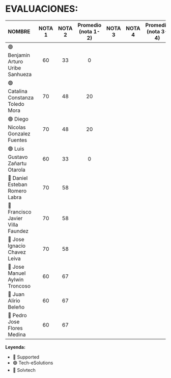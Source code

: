 # EVALUACIONES:

| NOMBRE | NOTA 1 | NOTA 2 | Promedio (nota 1-2) | NOTA 3 | NOTA 4 | Promedio (nota 3-4) | FINAL |
|:-------|:------:|:------:|:------:|:------:|:------:|:------:|:-----:|
| 🟢 Benjamin Arturo Uribe Sanhueza |60|33|0| | | |
| 🟢 Catalina Constanza Toledo Mora |70|48|20| | | |
| 🟢 Diego Nicolas Gonzalez Fuentes |70|48|20| | | |
| 🟢 Luis Gustavo Zañartu Otarola   |60|33|0| | | |
| 🔴 Daniel Esteban Romero Labra    |70|58| | | | |
| 🔴 Francisco Javier Villa Faundez |70|58| | | | |
| 🔴 Jose Ignacio Chavez Leiva      |70|58| | | | |
| 🔵 Jose Manuel Aylwin Troncoso    |60|67| | | | |
| 🔵 Juan Alirio Beleño             |60|67| | | | |
| 🔵 Pedro Jose Flores Medina       |60|67| | | | |

**Leyenda:**
- 🔴 Supported
- 🟢 Tech-eSolutions
- 🔵 Solvtech
